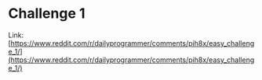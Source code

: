 # Challenge 1
Link: [https://www.reddit.com/r/dailyprogrammer/comments/pih8x/easy_challenge_1/](https://www.reddit.com/r/dailyprogrammer/comments/pih8x/easy_challenge_1/)